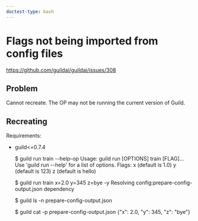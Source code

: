```yaml
---
doctest-type: bash
---
```


# Flags not being imported from config files

https://github.com/guildai/guildai/issues/308

## Problem

Cannot recreate. The OP may not be running the current version of Guild.

## Recreating

Requirements:

- guild<=0.7.4

    $ guild run train --help-op
    Usage: guild run [OPTIONS] train [FLAG]...
    <BLANKLINE>
    Use 'guild run --help' for a list of options.
    <BLANKLINE>
    Flags:
      x  (default is 1.0)
      y  (default is 123)
      z  (default is hello)

    $ guild run train x=2.0 y=345 z=bye -y
    Resolving config:prepare-config-output.json dependency

    $ guild ls -n
    prepare-config-output.json

    $ guild cat -p prepare-config-output.json
    {"x": 2.0, "y": 345, "z": "bye"}

